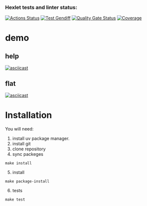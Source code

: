 ### Hexlet tests and linter status:
[![Actions Status](https://github.com/volkbav/python-project-50/actions/workflows/hexlet-check.yml/badge.svg)](https://github.com/volkbav/python-project-50/actions) [![Test Gendiff](https://github.com/volkbav/python-project-50/actions/workflows/test_gendiff.yml/badge.svg)](https://github.com/volkbav/python-project-50/actions/workflows/test_gendiff.yml) [![Quality Gate Status](https://sonarcloud.io/api/project_badges/measure?project=volkbav_python-project-50&metric=alert_status)](https://sonarcloud.io/summary/new_code?id=volkbav_python-project-50) [![Coverage](https://sonarcloud.io/api/project_badges/measure?project=volkbav_python-project-50&metric=coverage)](https://sonarcloud.io/summary/new_code?id=volkbav_python-project-50)

# demo
## help
[![asciicast](https://asciinema.org/a/EMojoDu2gVXMtpPXREJhaS9ml.svg)](https://asciinema.org/a/EMojoDu2gVXMtpPXREJhaS9ml)
## flat
[![asciicast](https://asciinema.org/a/FtjhzXaZmHMsX0rlfK1t5p93T.svg)](https://asciinema.org/a/FtjhzXaZmHMsX0rlfK1t5p93T)

# Installation
You will need:
1. install uv package manager.
2. install git 
3. clone repository
4. sync packeges
```
make install
```
5. install
```
make package-install
```
6. tests
```
make test
```
